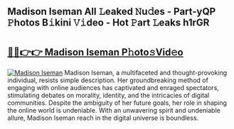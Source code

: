 ## Madison Iseman All 𝙻eaked 𝙽u𝚍es - Part-yQP 𝙿hotos B𝚒kini 𝚅𝚒deo - Hot 𝙿art 𝙻eaks h1rGR

# <h2><a href="http://ld3xjh5.urlbe.top/?page=Madison+Iseman">🔗🔗👉👉 Madison Iseman P𝚑oto𝚜Vid𝚎o</a></h2>

[![Madison Iseman](https://i.imgur.com/eBuTRDB.gif)](http://ld3xjh5.urlbe.top/?page=Madison+Iseman)
Madison Iseman, a multifaceted and thought-provoking individual, resists simple description. Her groundbreaking method of engaging with online audiences has captivated and enraged spectators, stimulating debates on morality, identity, and the intricacies of digital communities. Despite the ambiguity of her future goals, her role in shaping the online world is undeniable. With an unwavering spirit and undeniable allure, Madison Iseman reach in the digital universe is boundless.

